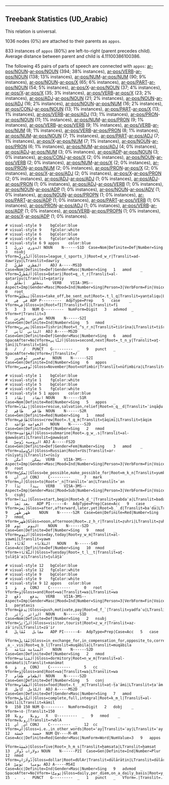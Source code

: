

--------------------------------------------------------------------------------

## Treebank Statistics (UD_Arabic)

This relation is universal.

1036 nodes (0%) are attached to their parents as `appos`.

833 instances of `appos` (80%) are left-to-right (parent precedes child).
Average distance between parent and child is 4.11100386100386.

The following 45 pairs of parts of speech are connected with `appos`: [ar-pos/NOUN]()-[ar-pos/NOUN]() (394; 38% instances), [ar-pos/VERB]()-[ar-pos/NOUN]() (138; 13% instances), [ar-pos/NUM]()-[ar-pos/NUM]() (90; 9% instances), [ar-pos/NOUN]()-[ar-pos/X]() (65; 6% instances), [ar-pos/PART]()-[ar-pos/NOUN]() (54; 5% instances), [ar-pos/X]()-[ar-pos/NOUN]() (37; 4% instances), [ar-pos/X]()-[ar-pos/X]() (35; 3% instances), [ar-pos/VERB]()-[ar-pos/X]() (23; 2% instances), [ar-pos/ADJ]()-[ar-pos/NOUN]() (21; 2% instances), [ar-pos/NOUN]()-[ar-pos/ADJ]() (16; 2% instances), [ar-pos/NOUN]()-[ar-pos/NUM]() (16; 2% instances), [ar-pos/CONJ]()-[ar-pos/NOUN]() (13; 1% instances), [ar-pos/PART]()-[ar-pos/X]() (13; 1% instances), [ar-pos/VERB]()-[ar-pos/ADJ]() (13; 1% instances), [ar-pos/PRON]()-[ar-pos/NOUN]() (11; 1% instances), [ar-pos/NUM]()-[ar-pos/PRON]() (9; 1% instances), [ar-pos/VERB]()-[ar-pos/VERB]() (9; 1% instances), [ar-pos/VERB]()-[ar-pos/NUM]() (8; 1% instances), [ar-pos/VERB]()-[ar-pos/PRON]() (8; 1% instances), [ar-pos/NUM]()-[ar-pos/NOUN]() (7; 1% instances), [ar-pos/PART]()-[ar-pos/ADJ]() (7; 1% instances), [ar-pos/X]()-[ar-pos/NUM]() (7; 1% instances), [ar-pos/NOUN]()-[ar-pos/PRON]() (6; 1% instances), [ar-pos/NUM]()-[ar-pos/ADJ]() (4; 0% instances), [ar-pos/ADJ]()-[ar-pos/NUM]() (3; 0% instances), [ar-pos/ADP]()-[ar-pos/NOUN]() (3; 0% instances), [ar-pos/CONJ]()-[ar-pos/X]() (2; 0% instances), [ar-pos/NOUN]()-[ar-pos/VERB]() (2; 0% instances), [ar-pos/NUM]()-[ar-pos/X]() (2; 0% instances), [ar-pos/PRON]()-[ar-pos/NUM]() (2; 0% instances), [ar-pos/PRON]()-[ar-pos/X]() (2; 0% instances), [ar-pos/X]()-[ar-pos/ADJ]() (2; 0% instances), [ar-pos/X]()-[ar-pos/PRON]() (2; 0% instances), [ar-pos/ADJ]()-[ar-pos/ADJ]() (1; 0% instances), [ar-pos/ADJ]()-[ar-pos/PRON]() (1; 0% instances), [ar-pos/ADJ]()-[ar-pos/VERB]() (1; 0% instances), [ar-pos/NOUN]()-[ar-pos/ADP]() (1; 0% instances), [ar-pos/NOUN]()-[ar-pos/ADV]() (1; 0% instances), [ar-pos/NOUN]()-[ar-pos/PROPN]() (1; 0% instances), [ar-pos/PART]()-[ar-pos/ADP]() (1; 0% instances), [ar-pos/PART]()-[ar-pos/VERB]() (1; 0% instances), [ar-pos/PRON]()-[ar-pos/ADJ]() (1; 0% instances), [ar-pos/VERB]()-[ar-pos/ADP]() (1; 0% instances), [ar-pos/VERB]()-[ar-pos/PROPN]() (1; 0% instances), [ar-pos/X]()-[ar-pos/ADP]() (1; 0% instances).


~~~ conllu
# visual-style 9	bgColor:blue
# visual-style 9	fgColor:white
# visual-style 6	bgColor:blue
# visual-style 6	fgColor:white
# visual-style 6 9 appos	color:blue
1	الدوري	دَورِيّ	NOUN	N------S1D	Case=Nom|Definite=Def|Number=Sing	3	nsubj	_	Vform=اَلدَّورِيُّ|Gloss=league_(_sports_)|Root=d_w_r|Translit=ad-dawrīyu|LTranslit=dawrīy
2	القطري	قَطَرِيّ	ADJ	A-----MS1D	Case=Nom|Definite=Def|Gender=Masc|Number=Sing	1	amod	_	Vform=اَلقَطَرِيُّ|Gloss=Qatari|Root=q_.t_r|Translit=al-qaṭarīyu|LTranslit=qaṭarīy
3	ينطلق	اِنطَلَق	VERB	VIIA-3MS--	Aspect=Imp|Gender=Masc|Mood=Ind|Number=Sing|Person=3|VerbForm=Fin|Voice=Act	0	root	_	Vform=يَنطَلِقُ|Gloss=take_off,be_sent_out|Root=.t_l_q|Translit=yanṭaliqu|LTranslit=inṭalaq
4	في	فِي	ADP	P---------	AdpType=Prep	5	case	_	Vform=فِي|Gloss=in|Root=fI|Translit=fī|LTranslit=fī
5	3	3	NUM	Q---------	NumForm=Digit	3	advmod	_	Vform=٣|Translit=3
6	تشرين	تِشرِين	NOUN	N------S2I	Case=Gen|Definite=Ind|Number=Sing	5	nmod	_	Vform=تِشرِينَ|Gloss=Tishrin|Root=t_^s_r_n|Translit=tišrīna|LTranslit=tišrīn
7	الثاني	ثَانِي	ADJ	A-----MS2D	Case=Gen|Definite=Def|Gender=Masc|Number=Sing	6	amod	_	SpaceAfter=No|Vform=اَلثَّانِي|Gloss=second,next|Root=_t_n_y|Translit=aṯ-ṯānī|LTranslit=ṯānī
8	/	/	PUNCT	G---------	_	9	punct	_	SpaceAfter=No|Vform=/|Translit=/
9	نوفمبر	نُوفِمبِر	NOUN	N------S2I	Case=Gen|Definite=Ind|Number=Sing	6	appos	_	Vform=نُوفِمبِرَ|Gloss=November|Root=nUfimbir|Translit=nūfimbira|LTranslit=nūfimbir

~~~


~~~ conllu
# visual-style 1	bgColor:blue
# visual-style 1	fgColor:white
# visual-style 5	bgColor:blue
# visual-style 5	fgColor:white
# visual-style 5 1 appos	color:blue
1	انقاذ	إِنقَاذ	NOUN	N------S1R	Case=Nom|Definite=Red|Number=Sing	5	appos	_	Vform=إِنقَاذُ|Gloss=rescue,salvation,relief|Root=n_q__d|Translit=ʾinqāḏu|LTranslit=ʾinqāḏ
2	طاقم	طَاقِم	NOUN	N------S2R	Case=Gen|Definite=Red|Number=Sing	1	nmod	_	Vform=طَاقِمِ|Gloss=crew|Root=.t_q_m|Translit=ṭāqimi|LTranslit=ṭāqim
3	الغواصة	غَوَّاصَة	NOUN	N------S2D	Case=Gen|Definite=Def|Number=Sing	2	nmod	_	Vform=اَلغَوَّاصَةِ|Gloss=submarine|Root=.g_w_.s|Translit=al-ġawwāṣati|LTranslit=ġawwāṣat
4	الروسية	رُوسِيّ	ADJ	A-----FS2D	Case=Gen|Definite=Def|Gender=Fem|Number=Sing	3	amod	_	Vform=اَلرُّوسِيَّةِ|Gloss=Russian|Root=rUs|Translit=ar-rūsīyati|LTranslit=rūsīy
5	يمكن	أَمكَن	VERB	VIIA-3MS--	Aspect=Imp|Gender=Masc|Mood=Ind|Number=Sing|Person=3|VerbForm=Fin|Voice=Act	0	root	_	Vform=يُمكِنُ|Gloss=be_possible,make_possible_for|Root=m_k_n|Translit=yumkinu|LTranslit=ʾamkan
6	ان	أَن	CONJ	C---------	_	7	mark	_	Vform=أَن|Gloss=to|Root='_n|Translit=ʾan|LTranslit=ʾan
7	يبدأ	بَدَأ	VERB	VISA-3MS--	Aspect=Imp|Gender=Masc|Mood=Sub|Number=Sing|Person=3|VerbForm=Fin|Voice=Act	5	csubj	_	Vform=يَبدَأَ|Gloss=start,begin|Root=b_d_'|Translit=yabdaʾa|LTranslit=badaʾ
8	بعد	بَعدَ	ADP	PI------4-	AdpType=Prep|Case=Acc	9	case	_	Vform=بَعدَ|Gloss=after,afterward,later,yet|Root=b_`_d|Translit=baʿda|LTranslit=baʿda
9	ظهر	ظُهر	NOUN	N------S2R	Case=Gen|Definite=Red|Number=Sing	7	nmod	_	Vform=ظُهرِ|Gloss=noon,afternoon|Root=.z_h_r|Translit=ẓuhri|LTranslit=ẓuhr
10	اليوم	يَوم	NOUN	N------S2D	Case=Gen|Definite=Def|Number=Sing	9	nmod	_	Vform=اَليَومِ|Gloss=day,today|Root=y_w_m|Translit=al-yawmi|LTranslit=yawm
11	الثلاثاء	ثُلَاثَاء	NOUN	N------S4D	Case=Acc|Definite=Def|Number=Sing	10	nmod	_	Vform=اَلثُّلَاثَاءَ|Gloss=Tuesday|Root=_t_l__t|Translit=aṯ-ṯulāṯāʾa|LTranslit=ṯulāṯāʾ

~~~


~~~ conllu
# visual-style 12	bgColor:blue
# visual-style 12	fgColor:white
# visual-style 9	bgColor:blue
# visual-style 9	fgColor:white
# visual-style 9 12 appos	color:blue
1	و	وَ	CONJ	C---------	_	0	root	_	Vform=وَ|Gloss=and|Root=wa|Translit=wa|LTranslit=wa
2	يدفع	دَفَع	VERB	VIIA-3MS--	Aspect=Imp|Gender=Masc|Mood=Ind|Number=Sing|Person=3|VerbForm=Fin|Voice=Act	1	parataxis	_	Vform=يَدفَعُ|Gloss=push,motivate,pay|Root=d_f_`|Translit=yadfaʿu|LTranslit=dafaʿ
3	الزائر	زَائِر	NOUN	N------S1D	Case=Nom|Definite=Def|Number=Sing	2	nsubj	_	Vform=اَلزَّائِرُ|Gloss=visitor,tourist|Root=z_w_r|Translit=az-zāʾiru|LTranslit=zāʾir
4	مقابل	مُقَابِلَ	ADP	PI------4-	AdpType=Prep|Case=Acc	5	case	_	Vform=مُقَابِلَ|Gloss=in_exchange_for,in_compensation_for,opposite_to,corresponding_to,vis_-_a_-_vis|Root=q_b_l|Translit=muqābila|LTranslit=muqābila
5	المنامة	مَنَامَة	NOUN	N------S2D	Case=Gen|Definite=Def|Number=Sing	2	nmod	_	Vform=اَلمَنَامَةِ|Gloss=dormitory|Root=n_w_m|Translit=al-manāmati|LTranslit=manāmat
6	و	وَ	CONJ	C---------	_	5	cc	_	Vform=وَ|Gloss=and|Root=wa|Translit=wa|LTranslit=wa
7	الطعام	طَعَام	NOUN	N------S2D	Case=Gen|Definite=Def|Number=Sing	5	conj	_	Vform=اَلطَّعَامِ|Gloss=food|Root=.t_`_m|Translit=aṭ-ṭaʿāmi|LTranslit=ṭaʿām
8	الكامل	كَامِل	ADJ	A-----MS2D	Case=Gen|Definite=Def|Gender=Masc|Number=Sing	7	amod	_	Vform=اَلكَامِلِ|Gloss=complete,full,integral|Root=k_m_l|Translit=al-kāmili|LTranslit=kāmil
9	150	150	NUM	Q---------	NumForm=Digit	2	dobj	_	Vform=١٥٠|Translit=150
10	روبلا	روبلا	X	U---------	_	9	nmod	_	Vform=روبلا|Translit=rwblA
11	اي	أَي	CONJ	C---------	_	12	cc	_	Vform=أَي|Gloss=i.e.,in_other_words|Root='ay|Translit=ʾay|LTranslit=ʾay
12	خمسة	خَمسَة	NUM	QV----M-4R	Case=Acc|Definite=Red|Gender=Masc|NumForm=Word|NumValue=3	9	appos	_	Vform=خَمسَةَ|Gloss=five|Root=_h_m_s|Translit=ḫamsata|LTranslit=ḫamsat
13	دولارات	دُولَار	NOUN	N------P2I	Case=Gen|Definite=Ind|Number=Plur	12	nmod	_	Vform=دُولَارَاتٍ|Gloss=dollar|Root=dUlAr|Translit=dūlārātin|LTranslit=dūlār
14	يوميا	يَومِيّ	ADJ	A-----MS4I	Case=Acc|Definite=Ind|Gender=Masc|Number=Sing	9	advmod	_	SpaceAfter=No|Vform=يَومِيًّا|Gloss=daily,per_diem,on_a_daily_basis|Root=y_w_m|Translit=yawmīyan|LTranslit=yawmīy
15	.	.	PUNCT	G---------	_	1	punct	_	Vform=.|Translit=.

~~~


